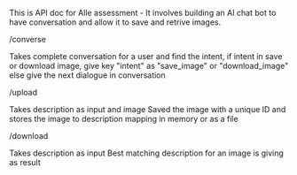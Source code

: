 This is API doc for Alle assessment -
It involves building an AI chat bot to have conversation and allow it to save and retrive images.

/converse

Takes complete conversation for a user and find the intent,
if intent in save or download image, give key "intent" as "save_image" or "download_image"
else give the next dialogue in conversation

/upload

Takes description as input and image
Saved the image with a unique ID and stores the image to description mapping in memory or as a file

/download 

Takes description as input
Best matching description for an image is giving as result
